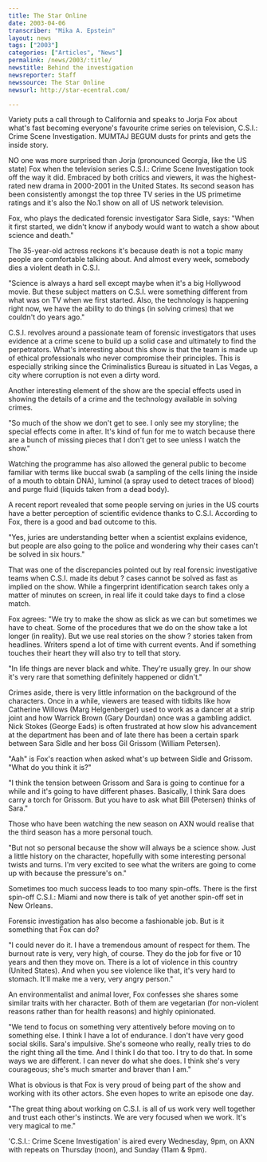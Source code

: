 ```yaml
---
title: The Star Online
date: 2003-04-06
transcriber: "Mika A. Epstein"
layout: news
tags: ["2003"]
categories: ["Articles", "News"]
permalink: /news/2003/:title/
newstitle: Behind the investigation
newsreporter: Staff
newssource: The Star Online
newsurl: http://star-ecentral.com/

---
```


Variety puts a call through to California and speaks to Jorja Fox about what's fast becoming everyone's favourite crime series on television, C.S.I.: Crime Scene Investigation. MUMTAJ BEGUM dusts for prints and gets the inside story.

NO one was more surprised than Jorja (pronounced Georgia, like the US state) Fox when the television series C.S.I.: Crime Scene Investigation took off the way it did. Embraced by both critics and viewers, it was the highest-rated new drama in 2000-2001 in the United States. Its second season has been consistently amongst the top three TV series in the US primetime ratings and it's also the No.1 show on all of US network television.

Fox, who plays the dedicated forensic investigator Sara Sidle, says: "When it first started, we didn't know if anybody would want to watch a show about science and death."

The 35-year-old actress reckons it's because death is not a topic many people are comfortable talking about. And almost every week, somebody dies a violent death in C.S.I.

"Science is always a hard sell except maybe when it's a big Hollywood movie. But these subject matters on C.S.I. were something different from what was on TV when we first started. Also, the technology is happening right now, we have the ability to do things (in solving crimes) that we couldn't do years ago."

C.S.I. revolves around a passionate team of forensic investigators that uses evidence at a crime scene to build up a solid case and ultimately to find the perpetrators. What's interesting about this show is that the team is made up of ethical professionals who never compromise their principles. This is especially striking since the Criminalistics Bureau is situated in Las Vegas, a city where corruption is not even a dirty word.

Another interesting element of the show are the special effects used in showing the details of a crime and the technology available in solving crimes.

"So much of the show we don't get to see. I only see my storyline; the special effects come in after. It's kind of fun for me to watch because there are a bunch of missing pieces that I don't get to see unless I watch the show."

Watching the programme has also allowed the general public to become familiar with terms like buccal swab (a sampling of the cells lining the inside of a mouth to obtain DNA), luminol (a spray used to detect traces of blood) and purge fluid (liquids taken from a dead body).

A recent report revealed that some people serving on juries in the US courts have a better perception of scientific evidence thanks to C.S.I. According to Fox, there is a good and bad outcome to this.

"Yes, juries are understanding better when a scientist explains evidence, but people are also going to the police and wondering why their cases can't be solved in six hours."

That was one of the discrepancies pointed out by real forensic investigative teams when C.S.I. made its debut ? cases cannot be solved as fast as implied on the show. While a fingerprint identification search takes only a matter of minutes on screen, in real life it could take days to find a close match.

Fox agrees: "We try to make the show as slick as we can but sometimes we have to cheat. Some of the procedures that we do on the show take a lot longer (in reality). But we use real stories on the show ? stories taken from headlines. Writers spend a lot of time with current events. And if something touches their heart they will also try to tell that story.

"In life things are never black and white. They're usually grey. In our show it's very rare that something definitely happened or didn't."

Crimes aside, there is very little information on the background of the characters. Once in a while, viewers are teased with tidbits like how Catherine Willows (Marg Helgenberger) used to work as a dancer at a strip joint and how Warrick Brown (Gary Dourdan) once was a gambling addict. Nick Stokes (George Eads) is often frustrated at how slow his advancement at the department has been and of late there has been a certain spark between Sara Sidle and her boss Gil Grissom (William Petersen).

"Aah" is Fox's reaction when asked what's up between Sidle and Grissom. "What do you think it is?"

"I think the tension between Grissom and Sara is going to continue for a while and it's going to have different phases. Basically, I think Sara does carry a torch for Grissom. But you have to ask what Bill (Petersen) thinks of Sara."

Those who have been watching the new season on AXN would realise that the third season has a more personal touch.

"But not so personal because the show will always be a science show. Just a little history on the character, hopefully with some interesting personal twists and turns. I'm very excited to see what the writers are going to come up with because the pressure's on."

Sometimes too much success leads to too many spin-offs. There is the first spin-off C.S.I.: Miami and now there is talk of yet another spin-off set in New Orleans.

Forensic investigation has also become a fashionable job. But is it something that Fox can do?

"I could never do it. I have a tremendous amount of respect for them. The burnout rate is very, very high, of course. They do the job for five or 10 years and then they move on. There is a lot of violence in this country (United States). And when you see violence like that, it's very hard to stomach. It'll make me a very, very angry person."

An environmentalist and animal lover, Fox confesses she shares some similar traits with her character. Both of them are vegetarian (for non-violent reasons rather than for health reasons) and highly opinionated.

"We tend to focus on something very attentively before moving on to something else. I think I have a lot of endurance. I don't have very good social skills. Sara's impulsive. She's someone who really, really tries to do the right thing all the time. And I think I do that too. I try to do that. In some ways we are different. I can never do what she does. I think she's very courageous; she's much smarter and braver than I am."

What is obvious is that Fox is very proud of being part of the show and working with its other actors. She even hopes to write an episode one day.

"The great thing about working on C.S.I. is all of us work very well together and trust each other's instincts. We are very focused when we work. It's very magical to me."

'C.S.I.: Crime Scene Investigation' is aired every Wednesday, 9pm, on AXN with repeats on Thursday (noon), and Sunday (11am & 9pm).
